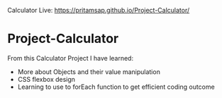 
Calculator Live: 
https://pritamsap.github.io/Project-Calculator/



# Project-Calculator

From this Calculator Project I have learned:

- More about Objects and their value manipulation
- CSS flexbox design
- Learning to use to forEach function to get efficient coding outcome
